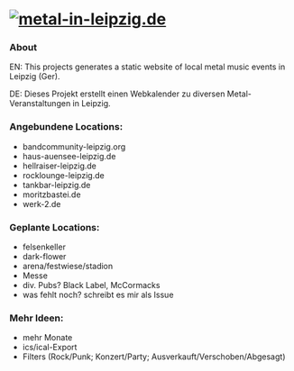 # [![metal-in-leipzig.de](https://metal-in-leipzig.de/img/logo.png "metal-in-leipzig.de")](https://metal-in-leipzig.de)

### About
EN: This projects generates a static website of local metal music events in Leipzig (Ger).

DE: Dieses Projekt erstellt einen Webkalender zu diversen Metal-Veranstaltungen in Leipzig. 

### Angebundene Locations:
- bandcommunity-leipzig.org
- haus-auensee-leipzig.de
- hellraiser-leipzig.de
- rocklounge-leipzig.de
- tankbar-leipzig.de
- moritzbastei.de
- werk-2.de

### Geplante Locations:
- felsenkeller
- dark-flower
- arena/festwiese/stadion
- Messe
- div. Pubs? Black Label, McCormacks
- was fehlt noch? schreibt es mir als Issue

### Mehr Ideen:
- mehr Monate
- ics/ical-Export
- Filters (Rock/Punk; Konzert/Party; Ausverkauft/Verschoben/Abgesagt)
